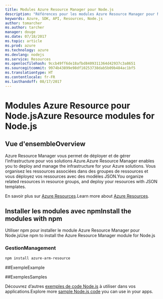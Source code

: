 ```yaml
---
title: Modules Azure Resource Manager pour Node.js
description: "Références pour les modules Azure Resource Manager pour Node.js"
keywords: Azure, SDK, API, Resources, Node.js
author: tomarcher
ms.author: tarcher
manager: douge
ms.date: 07/18/2017
ms.topic: article
ms.prod: azure
ms.technology: azure
ms.devlang: nodejs
ms.service: Resources
ms.openlocfilehash: 9ccb49ff6de18afbd8409311364d42937c3a8651
ms.sourcegitcommit: 9974b43899e98df10253738dab5b09b484ac1bf5
ms.translationtype: HT
ms.contentlocale: fr-FR
ms.lasthandoff: 08/17/2017
---
```

# <a name="azure-resource-modules-for-nodejs"></a><span data-ttu-id="ea68a-104">Modules Azure Resource pour Node.js</span><span class="sxs-lookup"><span data-stu-id="ea68a-104">Azure Resource modules for Node.js</span></span>

## <a name="overview"></a><span data-ttu-id="ea68a-105">Vue d'ensemble</span><span class="sxs-lookup"><span data-stu-id="ea68a-105">Overview</span></span>

<span data-ttu-id="ea68a-106">Azure Resource Manager vous permet de déployer et de gérer l’infrastructure pour vos solutions Azure.</span><span class="sxs-lookup"><span data-stu-id="ea68a-106">Azure Resource Manager enables you to deploy and manage the infrastructure for your Azure solutions.</span></span> <span data-ttu-id="ea68a-107">Vous organisez les ressources associées dans des groupes de ressources et vous déployez vos ressources avec des modèles JSON.</span><span class="sxs-lookup"><span data-stu-id="ea68a-107">You organize related resources in resource groups, and deploy your resources with JSON templates.</span></span>

<span data-ttu-id="ea68a-108">En savoir plus sur [Azure Resources](https://docs.microsoft.com/azure/azure-resource-manager/).</span><span class="sxs-lookup"><span data-stu-id="ea68a-108">Learn more about [Azure Resources](https://docs.microsoft.com/azure/azure-resource-manager/).</span></span>

## <a name="install-the-modules-with-npm"></a><span data-ttu-id="ea68a-109">Installer les modules avec npm</span><span class="sxs-lookup"><span data-stu-id="ea68a-109">Install the modules with npm</span></span>

<span data-ttu-id="ea68a-110">Utiliser npm pour installer le module Azure Resource Manager pour Node.js</span><span class="sxs-lookup"><span data-stu-id="ea68a-110">Use npm to install the Azure Resource Manager module for Node.js</span></span>

### <a name="management"></a><span data-ttu-id="ea68a-111">Gestion</span><span class="sxs-lookup"><span data-stu-id="ea68a-111">Management</span></span>

```bash
npm install azure-arm-resource
```

##<a name="example"></a><span data-ttu-id="ea68a-112">Exemple</span><span class="sxs-lookup"><span data-stu-id="ea68a-112">Example</span></span>

##<a name="samples"></a><span data-ttu-id="ea68a-113">Exemples</span><span class="sxs-lookup"><span data-stu-id="ea68a-113">Samples</span></span>

<span data-ttu-id="ea68a-114">Découvrez d’autres [exemples de code Node.js](https://azure.microsoft.com/resources/samples/?platform=nodejs) à utiliser dans vos applications.</span><span class="sxs-lookup"><span data-stu-id="ea68a-114">Explore more [sample Node.js code](https://azure.microsoft.com/resources/samples/?platform=nodejs) you can use in your apps.</span></span>